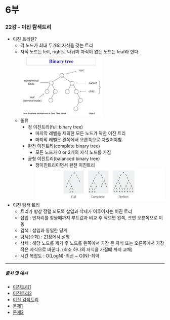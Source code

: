# 6부
### 22강 - 이진 탐색트리
* 이진 트리란?
  * 각 노드가 최대 두개의 자식을 갖는 트리
  * 자식 노드는 left, right로 나뉘며 자식이 없는 노드는 leaf라 한다.  
  ![이진트리](./image/BinaryTree.png)
  * 종류
    * 정 이진트리(full binary tree) 
      * 마지막 레벨을 제외한 모든 노드가 꽉찬 이진 트리
      * 마지막 레벨은 왼쪽에서 오른쪽으로 차있어야함.
    * 완전 이진트리(complete binary tree)
      * 모든 노드가 0 or 2개의 자식 노드를 가짐
    * 균형 이진트리(balanced binary tree)
      * 정이진트리이면서 완전 이진트리 
    ![이진트리 종류](./image/tree-types-example.png)
* 이진 탐색 트리
  * 트리가 항상 정렬 되도록 삽입과 삭제가 이루어지는 이진 트리
  * 삽입 : 빈자리를 찾을떄까지 루트값과 비교 후 작으면 왼쪽, 크면 오른쪽으로 이동
  * 검색 : 삽입과 동일한 당계
  * 탐색(순회) : [21장](./21_트리.md)에서 설명
  * 삭제 : 해당 노드를 제거 후 노드를 왼쪽에서 가장 큰 자식 또는 오른쪽에서 가장 작은 자식으로 바꾼다. (최소 하나의 자식을 가질떄 까지 교체)
  * 시간 복잡도 : O(LogN)-최선 ~ O(N)-최악
***


##### 출처 및 예시
* [이진트리1](https://ratsgo.github.io/data%20structure&algorithm/2017/10/21/tree/)
* [이진트리2](https://wkdtjsgur100.github.io/binary-search-tree/)
* [이진 검색트리](https://kka7.tistory.com/78)
* [문제1](https://algospot.com/judge/problem/read/NERD2)
* [문제2](https://algospot.com/judge/problem/read/INSERTION)
